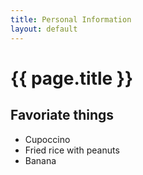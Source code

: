 ```yaml
---
title: Personal Information
layout: default
---
```

# {{ page.title }}

## Favoriate things
* Cupoccino
* Fried rice with peanuts
* Banana

<!--## hateful things
* having meals
* sleep -->
